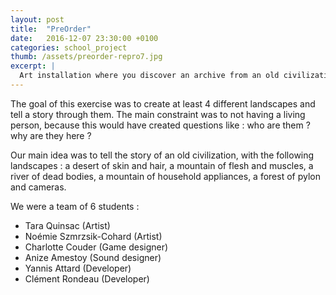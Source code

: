 ```yaml
---
layout: post
title:  "PreOrder"
date:   2016-12-07 23:30:00 +0100
categories: school_project
thumb: /assets/preorder-repro7.jpg
excerpt: |
  Art installation where you discover an archive from an old civilization. By scratching the dust and moving along the fresco you will discover their story.
---
```

The goal of this exercise was to create at least 4 different landscapes and tell a story through them. The main constraint was to not having a living person, because this would have created questions like : who are them ? why are they here ?

Our main idea was to tell the story of an old civilization, with the following landscapes : a desert of skin and hair, a mountain of flesh and muscles, a river of dead bodies, a mountain of household appliances, a forest of pylon and cameras.

We were a team of 6 students :

* Tara Quinsac (Artist)
* Noémie Szmrzsik-Cohard (Artist)
* Charlotte Couder (Game designer)
* Anize Amestoy (Sound designer)
* Yannis Attard (Developer)
* Clément Rondeau (Developer)